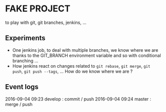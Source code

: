 # FAKE PROJECT
to play with git, git branches, jenkins, ...

## Experiments

* One jenkins job, to deal with multiple branches, we know where we are thanks
  to the GIT_BRANCH environment variable and so with conditional branching ...
* How jenkins react on changes related to `git rebase`, `git merge`, `git push`,
  `git push --tags`, ... How do we know where we are ?

## Event logs

2016-09-04 09:23 develop : commit / push
2016-09-04 09:24 master : merge / push
